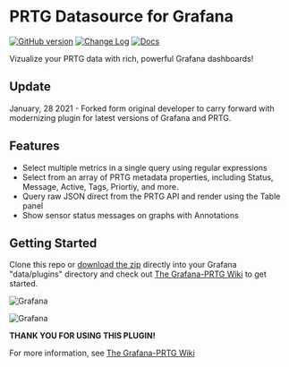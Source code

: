 # PRTG Datasource for Grafana

[![GitHub version](https://badge.fury.io/gh/neuralfraud%2Fgrafana-prtg.svg)](https://badge.fury.io/gh/neuralfraud%2Fgrafana-prtg)
[![Change Log](https://img.shields.io/badge/change-log-blue.svg?style=flat)](https://github.com/neuralfraud/grafana-prtg/blob/master/CHANGELOG.md)
[![Docs](https://img.shields.io/badge/docs-latest-red.svg?style=flat)](https://github.com/neuralfraud/grafana-prtg/wiki)

Vizualize your PRTG data with rich, powerful Grafana dashboards!

## Update
January, 28 2021 - Forked form original developer to carry forward with modernizing plugin for latest versions of Grafana and PRTG.

## Features

- Select multiple metrics in a single query using regular expressions
- Select from an array of PRTG metadata properties, including Status, Message, Active, Tags, Priortiy, and more. 
- Query raw JSON direct from the PRTG API and render using the Table panel
- Show sensor status messages on graphs with Annotations

## Getting Started

Clone this repo or [download the zip](https://github.com/neuralfraud/grafana-prtg/archive/master.zip) directly into your Grafana "data/plugins" directory and check out [The Grafana-PRTG Wiki](https://github.com/neuralfraud/grafana-prtg/wiki) to get started.

![Grafana](https://neuralfraud.github.io/grafana.png)

![Grafana](https://neuralfraud.github.io/textPropertyDash.png)


**THANK YOU FOR USING THIS PLUGIN!**

For more information, see [The Grafana-PRTG Wiki](https://github.com/neuralfraud/grafana-prtg/wiki)
